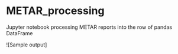 # METAR_processing
Jupyter notebook processing METAR reports into the row of pandas DataFrame

![Sample output]
